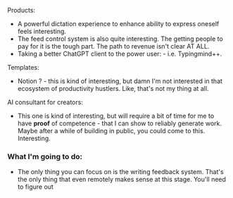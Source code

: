 Products:
- A powerful dictation experience to enhance ability to express oneself feels interesting.
- The feed control system is also quite interesting. The getting people to pay for it is the tough part. The path to revenue isn't clear AT ALL.
- Taking a better ChatGPT client to the power user: - i.e. Typingmind++. 

Templates:
- Notion ? - this is kind of interesting, but damn I'm not interested in that ecosystem of productivity hustlers. Like, that's not my thing at all.

AI consultant for creators:
- This one is kind of interesting, but will require a bit of time for me to have **proof** of competence - that I can show to reliably generate work. Maybe after a while of building in public, you could come to this. Interesting.

### What I'm going to do:
- The only thing you can focus on is the writing feedback system. That's the only thing that even remotely makes sense at this stage. You'll need to figure out 

